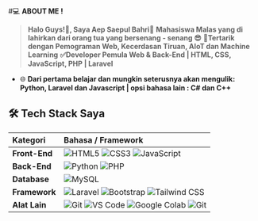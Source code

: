 #💻 **ABOUT ME !**
>**Halo Guys!👋, Saya Aep Saepul Bahri👋**
>**Mahasiswa Malas yang di lahirkan dari orang tua yang bersenang - senang 😎**
>**🚀Tertarik dengan Pemograman Web, Kecerdasan Tiruan, AIoT dan Machine Learning**
>**✅Developer Pemula Web & Back-End | HTML, CSS, JavaScript, PHP | Laravel**

* 🌐 **Dari pertama belajar dan mungkin seterusnya akan mengulik: Python, Laravel dan Javascript | opsi bahasa lain : C# dan C++** 

## 🛠️ Tech Stack Saya

| Kategori | Bahasa / Framework |
| :--- | :--- |
| **Front-End** | <img alt="HTML5" src="https://img.shields.io/badge/HTML5-E34F26?style=for-the-badge&logo=html5&logoColor=white"> <img alt="CSS3" src="https://img.shields.io/badge/CSS3-1572B6?style=for-the-badge&logo=css3&logoColor=white"> <img alt="JavaScript" src="https://img.shields.io/badge/JavaScript-F7DF1E?style=for-the-badge&logo=javascript&logoColor=black"> |
| **Back-End** | <img alt="Python" src="https://img.shields.io/badge/Python-3776AB?style=for-the-badge&logo=python&logoColor=white"> <img alt="PHP" src="https://img.shields.io/badge/PHP-777BB4?style=for-the-badge&logo=php&logoColor=white"> |
| **Database** | <img alt="MySQL" src="https://img.shields.io/badge/MySQL-4479A1?style=for-the-badge&logo=mysql&logoColor=white"> |
| **Framework**| <img alt="Laravel" src="https://img.shields.io/badge/Laravel-FF2D20?style=for-the-badge&logo=laravel&logoColor=white"> <img alt="Bootstrap" src="https://img.shields.io/badge/Bootstrap-563D7C?style=for-the-badge&logo=bootstrap&logoColor=white"> <img alt="Tailwind CSS" src="https://img.shields.io/badge/Tailwind%20CSS-06B6D4?style=for-the-badge&logo=tailwind-css&logoColor=white"> |
| **Alat Lain** | <img alt="Git" src="https://img.shields.io/badge/Git-F05032?style=for-the-badge&logo=git&logoColor=white"> <img alt="VS Code" src="https://img.shields.io/badge/VS%20Code-007ACC?style=for-the-badge&logo=visual-studio-code&logoColor=white"> <img alt="Google Colab" src="https://img.shields.io/badge/Google%20Colaboratory-F9AB00?style=for-the-badge&logo=google-colab&logoColor=white"> <img alt="Git" src="https://img.shields.io/badge/Git-F05032?style=for-the-badge&logo=git&logoColor=white"> |
